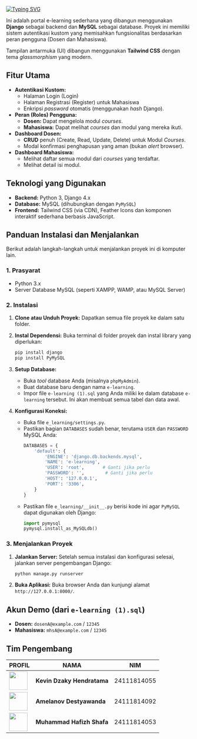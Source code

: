 [![Typing SVG](https://readme-typing-svg.demolab.com?font=Fira+Code&pause=1000&width=435&lines=Welcome+to+E-Learning)](https://git.io/typing-svg)

Ini adalah portal e-learning sederhana yang dibangun menggunakan **Django** sebagai backend dan **MySQL** sebagai database. Proyek ini memiliki sistem autentikasi kustom yang memisahkan fungsionalitas berdasarkan peran pengguna (Dosen dan Mahasiswa).

Tampilan antarmuka (UI) dibangun menggunakan **Tailwind CSS** dengan tema *glassmorphism* yang modern.

## Fitur Utama

* **Autentikasi Kustom:**
    * Halaman Login (Login)
    * Halaman Registrasi (Register) untuk Mahasiswa
    * Enkripsi *password* otomatis (menggunakan *hash* Django).
* **Peran (Roles) Pengguna:**
    * **Dosen:** Dapat mengelola modul *courses*.
    * **Mahasiswa:** Dapat melihat *courses* dan modul yang mereka ikuti.
* **Dashboard Dosen:**
    * **CRUD** penuh (Create, Read, Update, Delete) untuk Modul *Courses*.
    * Modal konfirmasi penghapusan yang aman (bukan *alert* browser).
* **Dashboard Mahasiswa:**
    * Melihat daftar semua modul dari *courses* yang terdaftar.
    * Melihat detail isi modul.

## Teknologi yang Digunakan

* **Backend:** Python 3, Django 4.x
* **Database:** MySQL (dihubungkan dengan `PyMySQL`)
* **Frontend:** Tailwind CSS (via CDN), Feather Icons dan komponen interaktif sederhana berbasis JavaScript.

## Panduan Instalasi dan Menjalankan

Berikut adalah langkah-langkah untuk menjalankan proyek ini di komputer lain.

### 1. Prasyarat

* Python 3.x
* Server Database MySQL (seperti XAMPP, WAMP, atau MySQL Server)

### 2. Instalasi

1.  **Clone atau Unduh Proyek:**
    Dapatkan semua file proyek ke dalam satu folder.

2.  **Instal Dependensi:**
    Buka terminal di folder proyek dan instal library yang diperlukan:
    ```bash
    pip install django
    pip install PyMySQL
    ```

3.  **Setup Database:**
    * Buka *tool* database Anda (misalnya `phpMyAdmin`).
    * Buat database baru dengan nama `e-learning`.
    * Impor file `e-learning (1).sql` yang Anda miliki ke dalam database `e-learning` tersebut. Ini akan membuat semua tabel dan data awal.

4.  **Konfigurasi Koneksi:**
    * Buka file `e_learning/settings.py`.
    * Pastikan bagian `DATABASES` sudah benar, terutama `USER` dan `PASSWORD` MySQL Anda:
        ```python
        DATABASES = {
            'default': {
                'ENGINE': 'django.db.backends.mysql',
                'NAME': 'e-learning',  
                'USER': 'root',       # Ganti jika perlu
                'PASSWORD': '',        # Ganti jika perlu
                'HOST': '127.0.0.1',
                'PORT': '3306',
            }
        }
        ```
    * Pastikan file `e_learning/__init__.py` berisi kode ini agar `PyMySQL` dapat digunakan oleh Django:
        ```python
        import pymysql
        pymysql.install_as_MySQLdb()
        ```

### 3. Menjalankan Proyek

1.  **Jalankan Server:**
    Setelah semua instalasi dan konfigurasi selesai, jalankan server pengembangan Django:
    ```bash
    python manage.py runserver
    ```

2.  **Buka Aplikasi:**
    Buka browser Anda dan kunjungi alamat `http://127.0.0.1:8000/`.

## Akun Demo (dari `e-learning (1).sql`)

* **Dosen:** `dosenA@example.com` / `12345`
* **Mahasiswa:** `mhsA@example.com` / `12345`

## Tim Pengembang
|PROFIL |NAMA | NIM |
|-|-------|--------|
| [<img src="https://avatars.githubusercontent.com/u/115269741?v=4" width="50"/>](https://github.com/kevidn) |**Kevin Dzaky Hendratama** | 24111814055 |
| [<img src="https://avatars.githubusercontent.com/u/189943411?v=4" width="50"/>](https://github.com/AmelanovDestyawanda) |**Amelanov Destyawanda** | 24111814092 |
| [<img src="https://avatars.githubusercontent.com/u/189825677?v=4" width="50"/>](https://github.com/Apissr) |**Muhammad Hafizh Shafa** | 24111814053 |
